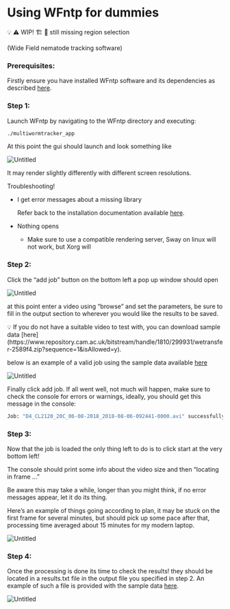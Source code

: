 # Using  WFntp for dummies

<aside>
💡 ⚠️ WIP! 🏗️ 🚧 still missing region selection

</aside>

(Wide Field nematode tracking software)

### Prerequisites:

Firstly ensure you have installed WFntp software and its dependencies as described [here](https://github.com/42-AI/Elegant-Elegans/blob/main/Setup.md).

### Step 1:

Launch WFntp by navigating to the WFntp directory and executing:

```bash
./multiwormtracker_app
```

At this point the gui should launch and look something like

![Untitled](howto_screenshots/Untitled.png)

It may render slightly differently with different screen resolutions.

Troubleshooting!

- I get error messages about a missing library
    
    Refer back to the installation documentation available [here](https://github.com/42-AI/Elegant-Elegans/blob/main/Setup.md).
    
- Nothing opens
    - Make sure to use a compatible rendering server, Sway on linux will not work, but Xorg will

### Step 2:

Click the “add job” button on the bottom left a pop up window should open

![Untitled](howto_screenshots/Untitled%201.png)

at this point enter a video using “browse” and set the parameters, be sure to fill in the output section to wherever you would like the results to be saved.

<aside>
💡 If you do not have a suitable video to test with, you can download sample data [here](https://www.repository.cam.ac.uk/bitstream/handle/1810/299931/wetransfer-2589f4.zip?sequence=1&isAllowed=y).

</aside>

below is an example of a valid job using the sample data available [here](https://www.repository.cam.ac.uk/bitstream/handle/1810/299931/wetransfer-2589f4.zip?sequence=1&isAllowed=y)

![Untitled](howto_screenshots/Untitled%202.png)

Finally click add job. If all went well, not much will happen, make sure to check the console for errors or warnings, ideally, you should get this message in the console:

```bash
Job: "D4_CL2120_20C_06-08-2018_2018-08-06-092441-0000.avi" successfully added.
```

### Step 3:

Now that the job is loaded the only thing left to do is to click start at the very bottom left!

The console should print some info about the video size and then “locating in frame …”

Be aware this may take a while, longer than you might think, if no error messages appear, let it do its thing.

Here’s an example of things going according to plan, it may be stuck on the first frame for several minutes, but should pick up some pace after that, processing time averaged about 15 minutes for my modern laptop.

![Untitled](howto_screenshots/Untitled%203.png)

### Step 4:

Once the processing is done its time to check the results! they should be located in a results.txt file in the output file you specified in step 2. An example of such a file is provided with the sample data [here](https://www.repository.cam.ac.uk/bitstream/handle/1810/299931/wetransfer-2589f4.zip?sequence=1&isAllowed=y).

![Untitled](howto_screenshots/Untitled%204.png)